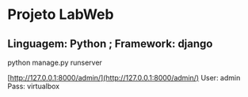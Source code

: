 # Projeto LabWeb
## Linguagem: Python ; Framework: django

python manage.py runserver

[http://127.0.0.1:8000/admin/](http://127.0.0.1:8000/admin/)
User: admin
Pass: virtualbox

